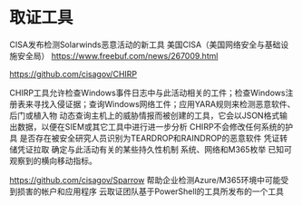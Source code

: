 
#  取证工具

CISA发布检测Solarwinds恶意活动的新工具
美国CISA（美国网络安全与基础设施安全局）
https://www.freebuf.com/news/267009.html

https://github.com/cisagov/CHIRP

CHIRP工具允许检查Windows事件日志中与此活动相关的工件；检查Windows注册表来寻找入侵证据；查询Windows网络工件；应用YARA规则来检测恶意软件、后门或植入物
动态查询主机上的威胁情报而被创建的工具，它会以JSON格式输出数据，以便在SIEM或其它工具中进行进一步分析
CHIRP不会修改任何系统的护具
是否存在被安全研究人员识别为TEARDROP和RAINDROP的恶意软件
凭证转储凭证拉取
确定与此活动有关的某些持久性机制
系统、网络和M365枚举
已知可观察到的横向移动指标。

https://github.com/cisagov/Sparrow
帮助企业检测Azure/M365环境中可能受到损害的帐户和应用程序
云取证团队基于PowerShell的工具所发布的一个工具
